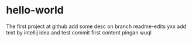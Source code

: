 # hello-world
The first project at github
add some desc on branch readme-edits yxx
add text by intellij idea and test commit
first content
pingan
wuql
